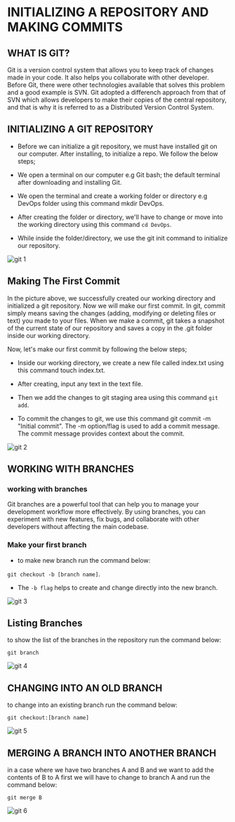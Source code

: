 # INITIALIZING A REPOSITORY AND MAKING COMMITS

## WHAT IS GIT?

Git is a version control system that allows you to keep track of changes made in your code. It also helps you collaborate with other developer. Before Git, there were other technologies available that solves this problem and a good example is SVN. Git adopted a differench approach from that of SVN which allows developers to make their copies of the central repository, and that is why it is referred to as a Distributed Version Control System.

## INITIALIZING A GIT REPOSITORY
* Before we can initialize a git repository, we must have installed git on our computer. After installing, to initialize a repo. We follow the below steps;

* We open a terminal on our computer e.g Git bash; the default terminal after downloading and installing Git.

* We open the terminal and create a working folder or directory e.g DevOps folder using this command mkdir DevOps.

* After creating the folder or directory, we'll have to change or move into the working directory using this command `cd DevOps`.

* While inside the folder/directory, we use the git init command to initialize our repository.

![git 1](https://github.com/hammedakinwale/Darey.io-Linux-Project/assets/78992096/5fda4adb-2a44-4e7f-b841-fb5593095bb7)

## Making The First Commit
In the picture above, we successfully created our working directory and initialized a git repository. Now we will make our first commit. In git, commit simply means saving the changes (adding, modifying or deleting files or text) you made to your files. When we make a commit, git takes a snapshot of the current state of our repository and saves a copy in the .git folder inside our working directory.

Now, let's make our first commit by following the below steps;

* Inside our working directory, we create a new file called index.txt using this command touch index.txt.

* After creating, input any text in the text file.

* Then we add the changes to git staging area using this command `git add`.

* To commit the changes to git, we use this command git commit -m "Initial commit". The -m option/flag is used to add a commit message. The commit message provides context about the commit.

![git 2](https://github.com/hammedakinwale/Darey.io-Linux-Project/assets/78992096/b36022e6-d55b-4b79-b040-efba00a92bca)

## WORKING WITH BRANCHES
### working with branches
Git branches are a powerful tool that can help you to manage your development workflow more effectively. By using branches, you can experiment with new features, fix bugs, and collaborate with other developers without affecting the main codebase.
### Make your first branch
* to make new branch run the command below:

`git checkout -b [branch name]`.
* The `-b flag` helps to create and change directly into the new branch.

![git 3](https://github.com/hammedakinwale/Darey.io-Linux-Project/assets/78992096/a4812ace-5074-4813-88fa-852dda253be5)

## Listing Branches
to show the list of the branches in the repository run the command below:

`git branch`

![git 4](https://github.com/hammedakinwale/Darey.io-Linux-Project/assets/78992096/c49ab731-4f46-4e35-9cda-9bae2b508147)

## CHANGING INTO AN OLD BRANCH
to change into an existing branch run the command below:

`git checkout:[branch name]`

![git 5](https://github.com/hammedakinwale/Darey.io-Linux-Project/assets/78992096/356c058f-3342-4840-a554-b1a47d932a74)

## MERGING A BRANCH INTO ANOTHER BRANCH
in a case where we have two branches A and B and we want to add the contents of B to A first we will have to change to branch A and run the command below:

`git merge B`

![git 6](https://github.com/hammedakinwale/Darey.io-Linux-Project/assets/78992096/fdc51710-dc4d-4aba-8125-f39f5b0f7cf7)
